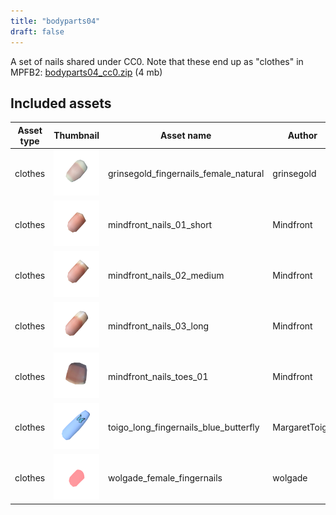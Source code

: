 ```yaml
---
title: "bodyparts04"
draft: false
---
```


A set of nails shared under CC0. Note that these end up as "clothes" in MPFB2: [bodyparts04_cc0.zip](http://files.makehumancommunity.org/asset_packs/bodyparts04/bodyparts04_cc0.zip) (4 mb)


## Included assets

| Asset type | Thumbnail | Asset name | Author | Source | License |
| ---------- | --------- | ---------- | ------ | ------ | ------- |
| clothes | ![grinsegold_fingernails_female_natural.png](grinsegold_fingernails_female_natural.png) | grinsegold_fingernails_female_natural | grinsegold | [asset repo](http://www.makehumancommunity.org/node/195) | CC0 |
| clothes | ![mindfront_nails_01_short.png](mindfront_nails_01_short.png) | mindfront_nails_01_short | Mindfront | [asset repo](http://www.makehumancommunity.org/node/1368) | CC0 |
| clothes | ![mindfront_nails_02_medium.png](mindfront_nails_02_medium.png) | mindfront_nails_02_medium | Mindfront | [asset repo](http://www.makehumancommunity.org/node/1369) | CC0 |
| clothes | ![mindfront_nails_03_long.png](mindfront_nails_03_long.png) | mindfront_nails_03_long | Mindfront | [asset repo](http://www.makehumancommunity.org/node/1370) | CC0 |
| clothes | ![mindfront_nails_toes_01.png](mindfront_nails_toes_01.png) | mindfront_nails_toes_01 | Mindfront | [asset repo](http://www.makehumancommunity.org/node/1371) | CC0 |
| clothes | ![toigo_long_fingernails_blue_butterfly.png](toigo_long_fingernails_blue_butterfly.png) | toigo_long_fingernails_blue_butterfly | MargaretToigo | [asset repo](http://www.makehumancommunity.org/node/976) | CC0 |
| clothes | ![wolgade_female_fingernails.png](wolgade_female_fingernails.png) | wolgade_female_fingernails | wolgade | [asset repo](http://www.makehumancommunity.org/node/70) | CC0 |
